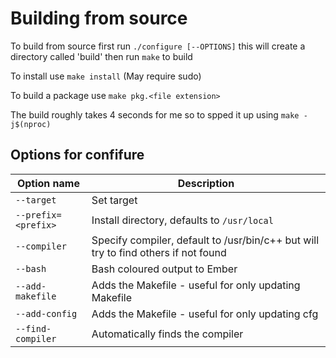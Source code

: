 # Building from source

To build from source first run `./configure [--OPTIONS]` this will create a directory called 'build' then run `make` to build

To install use `make install` (May require sudo)

To build a package use `make pkg.<file extension>`

The build roughly takes 4 seconds for me so to spped it up using `make -j$(nproc)`

## Options for confifure

| Option name | Description |
| --- | ----------- |
| `--target` | Set target |
| `--prefix=<prefix>` | Install directory, defaults to `/usr/local` |
| `--compiler` | Specify compiler, default to /usr/bin/c++ but will try to find others if not found |
| `--bash` | Bash coloured output to Ember |
| `--add-makefile` | Adds the Makefile - useful for only updating Makefile |
| `--add-config` | Adds the Makefile - useful for only updating cfg |
| `--find-compiler` | Automatically finds the compiler |
